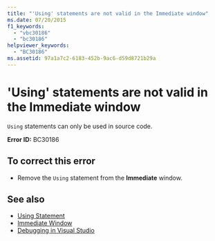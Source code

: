 ```yaml
---
title: "'Using' statements are not valid in the Immediate window"
ms.date: 07/20/2015
f1_keywords: 
  - "vbc30186"
  - "bc30186"
helpviewer_keywords: 
  - "BC30186"
ms.assetid: 97a1a7c2-6183-452b-9ac6-d59d8721b29a
---
```

# 'Using' statements are not valid in the Immediate window
`Using` statements can only be used in source code.  
  
 **Error ID:** BC30186  
  
## To correct this error  
  
- Remove the `Using` statement from the **Immediate** window.  
  
## See also

- [Using Statement](../../visual-basic/language-reference/statements/using-statement.md)
- [Immediate Window](/visualstudio/ide/reference/immediate-window)
- [Debugging in Visual Studio](/visualstudio/debugger/debugger-feature-tour)
